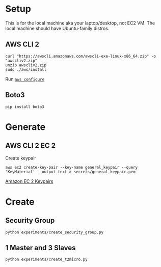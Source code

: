 Setup
=====

This is for the local machine aka your laptop/desktop, not EC2 VM. The local machine should have Ubuntu-family distros.

## AWS CLI 2

```shell
curl "https://awscli.amazonaws.com/awscli-exe-linux-x86_64.zip" -o "awscliv2.zip"
unzip awscliv2.zip
sudo ./aws/install
```

Run [`aws configure`](https://docs.aws.amazon.com/cli/latest/userguide/cli-configure-quickstart.html)

## Boto3

```shell
pip install boto3
```

Generate
========

## AWS CLI 2 EC 2

Create keypair

```shell
aws ec2 create-key-pair --key-name general_keypair --query 'KeyMaterial' --output text > secrets/general_keypair.pem
```

[Amazon EC 2 Keypairs](https://docs.aws.amazon.com/cli/latest/userguide/cli-services-ec2-keypairs.html)

Create
======

## Security Group

```shell
python experiments/create_security_group.py
```

## 1 Master and 3 Slaves

```shell
python experiments/create_t2micro.py
```